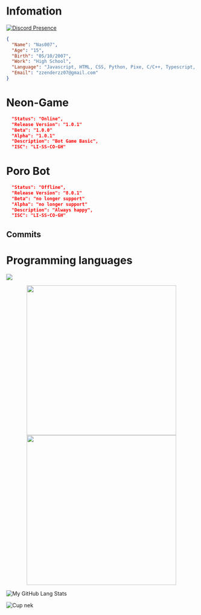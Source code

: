 # Infomation

[![Discord Presence](https://lanyard.cnrad.dev/api/850277508522704896)](https://discord.com/users/850277508522704896)

```json
{
  "Name": "Nas007",
  "Age": "15",
  "Birth": "05/10/2007",
  "Work": "High School",
  "Language": "Javascript, HTML, CSS, Python, Pixe, C/C++, Typescript, Node.js",
  "Email": "zzenderzz07@gmail.com"
}
```

# Neon-Game
```json
  "Status": "Online",
  "Release Version": "1.0.1"
  "Beta": "1.0.0"
  "Alpha": "1.0.1"
  "Description": "Bot Game Basic",
  "ISC": "LI-SS-CO-GH"
```

# Poro Bot
```json
  "Status": "Offline",
  "Release Version": "8.0.1"
  "Beta": "no longer support"
  "Alpha": "no longer support"
  "Description": "Always happy",
  "ISC": "LI-SS-CO-GH"
```

## Commits


# Programming languages

[![](https://visitcount.itsvg.in/api?id=DarkEnderr&label=Profile%20Views&color=0&icon=0&pretty=false)](https://visitcount.itsvg.in)


<div align=center>
    <img
        width="396"
        src="https://streak-stats.demolab.com?user=DarkEnderr&theme=dracula&locale=vi&date_format=j%2Fn%5B%2FY%5D"
    />
    <img
        width="396"
        src="https://github-readme-stats.vercel.app/api?username=DarkEnderr&show_icons=true&theme=dracula"
    />
</div>


![My GitHub Lang Stats](https://github-readme-stats.vercel.app/api/top-langs/?username=DarkEnderr&theme=tokyonight&layout=compact)

![Cup nek](https://github-profile-trophy.vercel.app/?username=DarkEnderr&theme=onedark)

